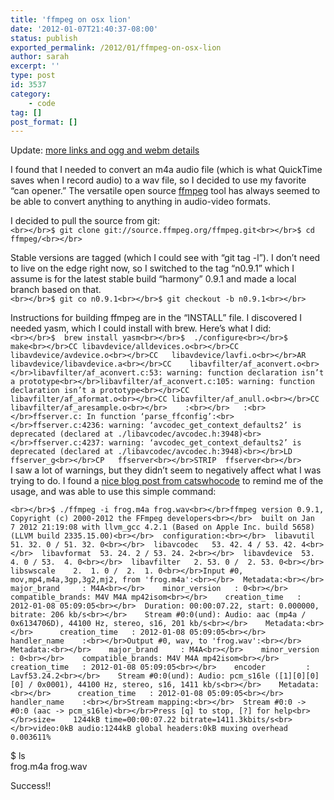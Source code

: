 ```yaml
---
title: 'ffmpeg on osx lion'
date: '2012-01-07T21:40:37-08:00'
status: publish
exported_permalink: /2012/01/ffmpeg-on-osx-lion
author: sarah
excerpt: ''
type: post
id: 3537
category:
    - code
tag: []
post_format: []
---
```

Update: [more links and ogg and webm details](https://www.ultrasaurus.com/sarahblog/2013/06/ffmpeg-for-ogg-and-webm/)

I found that I needed to convert an m4a audio file (which is what QuickTime saves when I record audio) to a wav file, so I decided to use my favorite “can opener.” The versatile open source [ffmpeg](http://ffmpeg.org) tool has always seemed to be able to convert anything to anything in audio-video formats.

I decided to pull the source from git:  
`<br></br>$ git clone git://source.ffmpeg.org/ffmpeg.git<br></br>$ cd ffmpeg/<br></br>`

Stable versions are tagged (which I could see with “git tag -l”). I don’t need to live on the edge right now, so I switched to the tag “n0.9.1” which I assume is for the latest stable build “harmony” 0.9.1 and made a local branch based on that.  
`<br></br>$ git co n0.9.1<br></br>$ git checkout -b n0.9.1<br></br>`

Instructions for building ffmpeg are in the “INSTALL” file. I discovered I needed yasm, which I could install with brew. Here’s what I did:  
`<br></br>$  brew install yasm<br></br>$  ./configure<br></br>$ make<br></br>CC	libavdevice/alldevices.o<br></br>CC	libavdevice/avdevice.o<br></br>CC	libavdevice/lavfi.o<br></br>AR	libavdevice/libavdevice.a<br></br>CC	libavfilter/af_aconvert.o<br></br>libavfilter/af_aconvert.c:53: warning: function declaration isn’t a prototype<br></br>libavfilter/af_aconvert.c:105: warning: function declaration isn’t a prototype<br></br>CC	libavfilter/af_aformat.o<br></br>CC	libavfilter/af_anull.o<br></br>CC	libavfilter/af_aresample.o<br></br>    :<br></br>   :<br></br>ffserver.c: In function ‘parse_ffconfig’:<br></br>ffserver.c:4236: warning: ‘avcodec_get_context_defaults2’ is deprecated (declared at ./libavcodec/avcodec.h:3948)<br></br>ffserver.c:4237: warning: ‘avcodec_get_context_defaults2’ is deprecated (declared at ./libavcodec/avcodec.h:3948)<br></br>LD	ffserver_g<br></br>CP	ffserver<br></br>STRIP	ffserver<br></br>`  
I saw a lot of warnings, but they didn’t seem to negatively affect what I was trying to do. I found a [nice blog post from catswhocode](http://www.catswhocode.com/blog/19-ffmpeg-commands-for-all-needs) to remind me of the usage, and was able to use this simple command:

`<br></br>$ ./ffmpeg -i frog.m4a frog.wav<br></br>ffmpeg version 0.9.1, Copyright (c) 2000-2012 the FFmpeg developers<br></br>  built on Jan  7 2012 21:19:08 with llvm_gcc 4.2.1 (Based on Apple Inc. build 5658) (LLVM build 2335.15.00)<br></br>  configuration:<br></br>  libavutil    51. 32. 0 / 51. 32. 0<br></br>  libavcodec   53. 42. 4 / 53. 42. 4<br></br>  libavformat  53. 24. 2 / 53. 24. 2<br></br>  libavdevice  53.  4. 0 / 53.  4. 0<br></br>  libavfilter   2. 53. 0 /  2. 53. 0<br></br>  libswscale    2.  1. 0 /  2.  1. 0<br></br>Input #0, mov,mp4,m4a,3gp,3g2,mj2, from 'frog.m4a':<br></br>  Metadata:<br></br>    major_brand     : M4A<br></br>    minor_version   : 0<br></br>    compatible_brands: M4V M4A mp42isom<br></br>    creation_time   : 2012-01-08 05:09:05<br></br>  Duration: 00:00:07.22, start: 0.000000, bitrate: 206 kb/s<br></br>    Stream #0:0(und): Audio: aac (mp4a / 0x6134706D), 44100 Hz, stereo, s16, 201 kb/s<br></br>    Metadata:<br></br>      creation_time   : 2012-01-08 05:09:05<br></br>      handler_name    :<br></br>Output #0, wav, to 'frog.wav':<br></br>  Metadata:<br></br>    major_brand     : M4A<br></br>    minor_version   : 0<br></br>    compatible_brands: M4V M4A mp42isom<br></br>    creation_time   : 2012-01-08 05:09:05<br></br>    encoder         : Lavf53.24.2<br></br>    Stream #0:0(und): Audio: pcm_s16le ([1][0][0][0] / 0x0001), 44100 Hz, stereo, s16, 1411 kb/s<br></br>    Metadata:<br></br>      creation_time   : 2012-01-08 05:09:05<br></br>      handler_name    :<br></br>Stream mapping:<br></br>  Stream #0:0 -> #0:0 (aac -> pcm_s16le)<br></br>Press [q] to stop, [?] for help<br></br>size=    1244kB time=00:00:07.22 bitrate=1411.3kbits/s<br></br>video:0kB audio:1244kB global headers:0kB muxing overhead 0.003611%`

$ ls  
frog.m4a frog.wav

Success!!